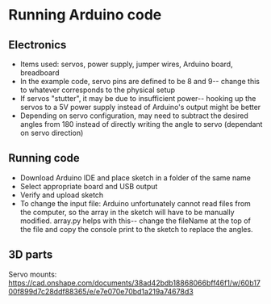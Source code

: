# Running Arduino code

## Electronics
- Items used: servos, power supply, jumper wires, Arduino board, breadboard
- In the example code, servo pins are defined to be 8 and 9-- change this to whatever corresponds to the physical setup
- If servos "stutter", it may be due to insufficient power-- hooking up the servos to a 5V power supply instead of Arduino's output might be better
- Depending on servo configuration, may need to subtract the desired angles from 180 instead of directly writing the angle to servo (dependant on servo direction)

## Running code
- Download Arduino IDE and place sketch in a folder of the same name
- Select appropriate board and USB output
- Verify and upload sketch
- To change the input file: Arduino unfortunately cannot read files from the computer, so the array in the sketch will have to be manually modified. array.py helps with this-- change the fileName at the top of the file and copy the console print to the sketch to replace the angles.

## 3D parts
Servo mounts:
https://cad.onshape.com/documents/38ad42bdb18868066bff46f1/w/60b1700f899d7c28ddf88365/e/e7e070e70bd1a219a74678d3
